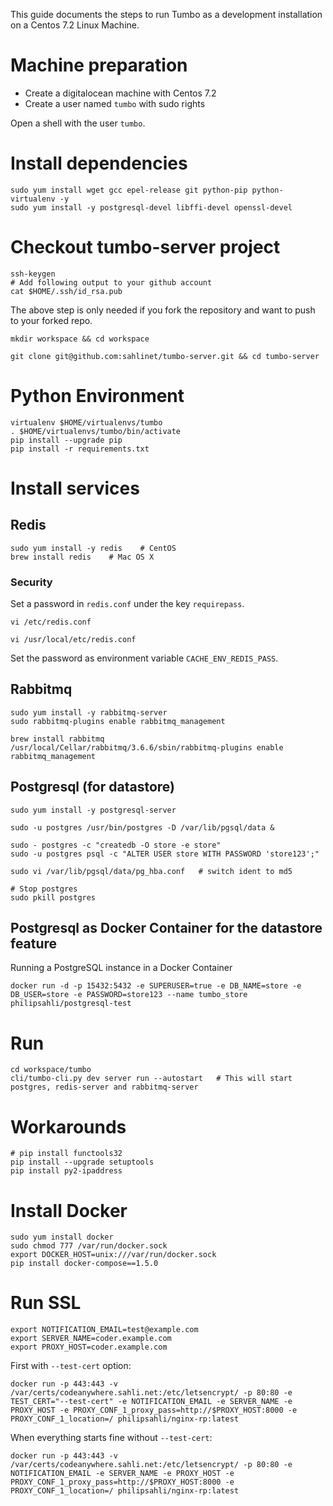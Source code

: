 This guide documents the steps to run Tumbo as a development installation on a Centos 7.2 Linux Machine.

# Machine preparation

- Create a digitalocean machine with Centos 7.2
- Create a user named `tumbo` with sudo rights

Open a shell with the user `tumbo`.

# Install dependencies

    sudo yum install wget gcc epel-release git python-pip python-virtualenv -y
    sudo yum install -y postgresql-devel libffi-devel openssl-devel

# Checkout tumbo-server project

    ssh-keygen
    # Add following output to your github account
    cat $HOME/.ssh/id_rsa.pub

The above step is only needed if you fork the repository and want to push to your forked repo.

    mkdir workspace && cd workspace

    git clone git@github.com:sahlinet/tumbo-server.git && cd tumbo-server


# Python Environment

    virtualenv $HOME/virtualenvs/tumbo
    . $HOME/virtualenvs/tumbo/bin/activate
    pip install --upgrade pip
    pip install -r requirements.txt


# Install services

## Redis

    sudo yum install -y redis    # CentOS
    brew install redis    # Mac OS X

### Security

Set a password in `redis.conf` under the key `requirepass`.

    vi /etc/redis.conf

    vi /usr/local/etc/redis.conf

Set the password as environment variable `CACHE_ENV_REDIS_PASS`.

## Rabbitmq

    sudo yum install -y rabbitmq-server
    sudo rabbitmq-plugins enable rabbitmq_management

    brew install rabbitmq
    /usr/local/Cellar/rabbitmq/3.6.6/sbin/rabbitmq-plugins enable rabbitmq_management

## Postgresql (for datastore)

    sudo yum install -y postgresql-server

    sudo -u postgres /usr/bin/postgres -D /var/lib/pgsql/data &

    sudo - postgres -c "createdb -O store -e store" 
    sudo -u postgres psql -c "ALTER USER store WITH PASSWORD 'store123';" 

    sudo vi /var/lib/pgsql/data/pg_hba.conf   # switch ident to md5

    # Stop postgres
    sudo pkill postgres

## Postgresql as Docker Container for the datastore feature

Running a PostgreSQL instance in a Docker Container

    docker run -d -p 15432:5432 -e SUPERUSER=true -e DB_NAME=store -e DB_USER=store -e PASSWORD=store123 --name tumbo_store philipsahli/postgresql-test

# Run
    
    cd workspace/tumbo
    cli/tumbo-cli.py dev server run --autostart   # This will start postgres, redis-server and rabbitmq-server


# Workarounds

    # pip install functools32
    pip install --upgrade setuptools
    pip install py2-ipaddress

# Install Docker

    sudo yum install docker
    sudo chmod 777 /var/run/docker.sock
    export DOCKER_HOST=unix:///var/run/docker.sock
    pip install docker-compose==1.5.0

# Run SSL

    export NOTIFICATION_EMAIL=test@example.com
    export SERVER_NAME=coder.example.com
    export PROXY_HOST=coder.example.com

First with `--test-cert` option:

    docker run -p 443:443 -v /var/certs/codeanywhere.sahli.net:/etc/letsencrypt/ -p 80:80 -e TEST_CERT="--test-cert" -e NOTIFICATION_EMAIL -e SERVER_NAME -e PROXY_HOST -e PROXY_CONF_1_proxy_pass=http://$PROXY_HOST:8000 -e PROXY_CONF_1_location=/ philipsahli/nginx-rp:latest

When everything starts fine without `--test-cert`:

    docker run -p 443:443 -v /var/certs/codeanywhere.sahli.net:/etc/letsencrypt/ -p 80:80 -e NOTIFICATION_EMAIL -e SERVER_NAME -e PROXY_HOST -e PROXY_CONF_1_proxy_pass=http://$PROXY_HOST:8000 -e PROXY_CONF_1_location=/ philipsahli/nginx-rp:latest
